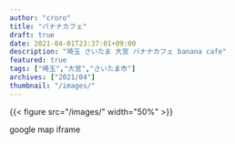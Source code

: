 ```yaml
---
author: "croro"
title: "バナナカフェ"
draft: true
date: 2021-04-01T23:37:01+09:00
description: "埼玉 さいたま 大宮 バナナカフェ banana cafe"
featured: true
tags: ["埼玉","大宮","さいたま市"]
archives: ["2021/04"]
thumbnail: "/images/"
---
```

{{< figure src="/images/" width="50%" >}}

<div>
    google map iframe
</div>